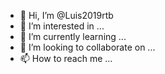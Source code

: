 - 👋 Hi, I’m @Luis2019rtb
- 👀 I’m interested in ...
- 🌱 I’m currently learning ...
- 💞️ I’m looking to collaborate on ...
- 📫 How to reach me ...

<!---
Luis2019rtb/Luis2019rtb is a ✨ special ✨ repository because its `README.md` (this file) appears on your GitHub profile.
You can click the Preview link to take a look at your changes.
--->
